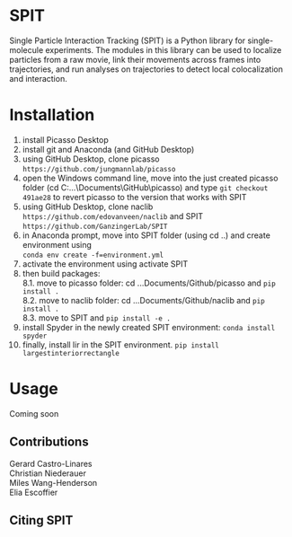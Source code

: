 # SPIT
Single Particle Interaction Tracking (SPIT) is a Python library for single-molecule experiments. The modules in this library can be used to localize particles from a raw movie, link their movements across frames into trajectories, and run analyses on trajectories to detect local colocalization and interaction.

# Installation
1. install Picasso Desktop
2. install git and Anaconda (and GitHub Desktop)
3. using GitHub Desktop, clone picasso `https://github.com/jungmannlab/picasso`
4. open the Windows command line, move into the just created picasso folder (cd C:\...\Documents\GitHub\picasso) and type `git checkout 491ae28` to revert picasso to the version that works with SPIT
5. using GitHub Desktop, clone naclib `https://github.com/edovanveen/naclib` and SPIT `https://github.com/GanzingerLab/SPIT`
6. in Anaconda prompt, move into SPIT folder (using cd ..) and create environment using </br> `conda env create -f=environment.yml`
7. activate the environment using activate SPIT
8. then build packages:</br> 
	8.1. move to picasso folder: cd ...Documents/Github/picasso and `pip install .`</br> 
	8.2. move to naclib folder: cd ...Documents/Github/naclib and `pip install .`</br> 
	8.3. move to SPIT and `pip install -e .`</br> 
9. install Spyder in the newly created SPIT environment: `conda install spyder`
10. finally, install lir in the SPIT environment. `pip install largestinteriorrectangle`



# Usage
Coming soon

## Contributions
Gerard Castro-Linares</br> 
Christian Niederauer</br>
Miles Wang-Henderson</br>
Elia Escoffier

## Citing SPIT

